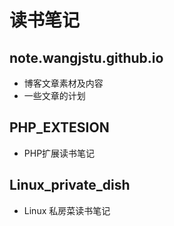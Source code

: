 # 读书笔记


## note.wangjstu.github.io
* 博客文章素材及内容
* 一些文章的计划

## PHP_EXTESION
* PHP扩展读书笔记

## Linux_private_dish
* Linux 私房菜读书笔记

